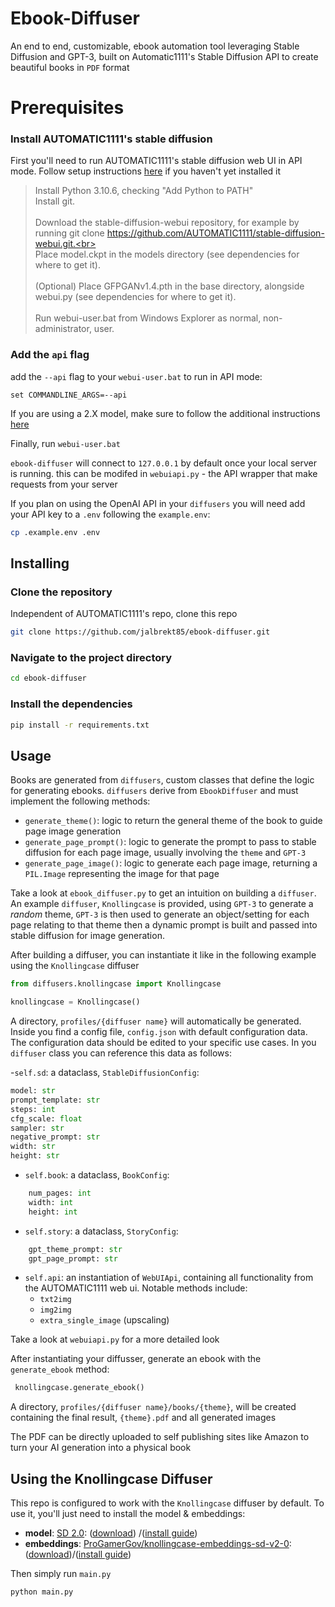 # Ebook-Diffuser
An end to end, customizable, ebook automation tool leveraging Stable Diffusion and GPT-3, built on Automatic1111's Stable Diffusion API to create beautiful books in `PDF` format

# Prerequisites

### Install  AUTOMATIC1111's stable diffusion
First you'll need to run AUTOMATIC1111's stable diffusion web UI in API mode.
Follow setup instructions [here](https://github.com/AUTOMATIC1111/stable-diffusion-webui#installation-and-running)
if you haven't yet installed it
> Install Python 3.10.6, checking "Add Python to PATH"<br>Install git.<br><br>Download the stable-diffusion-webui repository, for example by running git clone https://github.com/AUTOMATIC1111/stable-diffusion-webui.git.<br><br>Place model.ckpt in the models directory (see dependencies for where to get it).<br><br>(Optional) Place GFPGANv1.4.pth in the base directory, alongside webui.py (see dependencies for where to get it).<br><br>Run webui-user.bat from Windows
 Explorer as normal, non-administrator, user.<br>

### Add the `api` flag
add the `--api` flag to your `webui-user.bat` to run in API mode:
```
set COMMANDLINE_ARGS=--api
```
If you are using a 2.X model, make sure to follow the additional instructions [here](https://github.com/AUTOMATIC1111/stable-diffusion-webui/wiki/Features#stable-diffusion-20)

Finally, run `webui-user.bat`

`ebook-diffuser` will connect to `127.0.0.1` by default once your local server is running. this can be modifed in `webuiapi.py` - the API wrapper that make requests from your server

If you plan on using the OpenAI API in your `diffusers` you will need add your API key to a `.env` following the `example.env`:
```sh
cp .example.env .env
```

## Installing

### Clone the repository
Independent of AUTOMATIC1111's repo, clone this repo
```sh
git clone https://github.com/jalbrekt85/ebook-diffuser.git
```

### Navigate to the project directory

```sh
cd ebook-diffuser
```

### Install the dependencies
```sh
pip install -r requirements.txt
```

## Usage
Books are generated from `diffusers`, custom classes that define the logic for generating ebooks. `diffusers` derive from `EbookDiffuser` and must implement the following methods:

- `generate_theme()`: logic to return the general theme of the book to guide page image generation
- `generate_page_prompt()`: logic to generate the prompt to pass to stable diffusion for each page image, usually involving the `theme` and `GPT-3`
- `generate_page_image()`: logic to generate each page image, returning a `PIL.Image` representing the image for that page

Take a look at `ebook_diffuser.py` to get an intuition on building a `diffuser`. An example `diffuser`,  `Knollingcase` is provided, using `GPT-3` to generate a *random* theme, `GPT-3` is then used to generate an object/setting for each page relating to that theme then a dynamic prompt is built and passed into stable diffusion for image generation.

After building a diffuser, you can instantiate it like in the following example using the `Knollingcase` diffuser
```py
from diffusers.knollingcase import Knollingcase

knollingcase = Knollingcase()
```
A directory, `profiles/{diffuser name}` will automatically be generated. Inside you find a config file, `config.json` with default configuration data. The configuration data should be edited to your specific use cases. In you `diffuser` class you can reference this data as follows:

-`self.sd`: a dataclass, `StableDiffusionConfig`:
```py
model: str
prompt_template: str
steps: int
cfg_scale: float
sampler: str
negative_prompt: str
width: str
height: str
```
- `self.book`: a dataclass, `BookConfig`:
```py
    num_pages: int
    width: int
    height: int
```
- `self.story`: a dataclass, `StoryConfig`:
```py
    gpt_theme_prompt: str
    gpt_page_prompt: str
```
- `self.api`: an instantiation of `WebUIApi`, containing all functionality from the AUTOMATIC1111 web ui. Notable methods include:
    - `txt2img`
    - `img2img`
    - `extra_single_image` (upscaling)

Take a look at `webuiapi.py` for a more detailed look

After instantiating your diffusser, generate an ebook with the `generate_ebook` method:
```py
 knollingcase.generate_ebook()
 ```

 A directory, `profiles/{diffuser name}/books/{theme}`, will be created containing the final result, `{theme}.pdf` and all generated images

The PDF can be directly uploaded to self publishing sites like Amazon to turn your AI generation into a physical book

## Using the Knollingcase Diffuser
This repo is configured to work with the `Knollingcase` diffuser by default. To use it, you'll just need to install the model & embeddings:
- **model**: [SD 2.0](https://huggingface.co/stabilityai/stable-diffusion-2):  ([download](https://huggingface.co/stabilityai/stable-diffusion-2/blob/main/768-v-ema.ckpt)) /([install guide](https://github.com/AUTOMATIC1111/stable-diffusion-webui/wiki/Features#stable-diffusion-20))
- **embeddings**: [ProGamerGov/knollingcase-embeddings-sd-v2-0](https://huggingface.co/ProGamerGov/knollingcase-embeddings-sd-v2-0):  ([download](https://huggingface.co/ProGamerGov/knollingcase-embeddings-sd-v2-0/blob/main/kc32-v4-5000.pt))/([install guide](https://github.com/AUTOMATIC1111/stable-diffusion-webui/wiki/Textual-Inversion#using-pre-trained-embeddings))

Then simply run `main.py`
```sh
python main.py
```